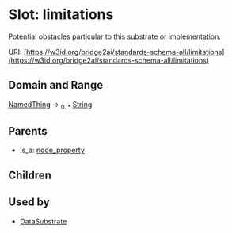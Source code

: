 
# Slot: limitations

Potential obstacles particular to this substrate or implementation.

URI: [https://w3id.org/bridge2ai/standards-schema-all/limitations](https://w3id.org/bridge2ai/standards-schema-all/limitations)


## Domain and Range

[NamedThing](NamedThing.md) &#8594;  <sub>0..\*</sub> [String](types/String.md)

## Parents

 *  is_a: [node_property](node_property.md)

## Children


## Used by

 * [DataSubstrate](DataSubstrate.md)
